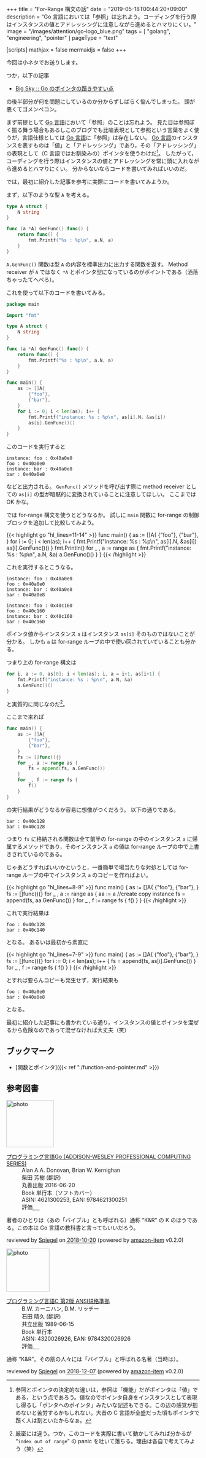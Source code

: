 +++
title = "For-Range 構文の話"
date =  "2019-05-18T00:44:20+09:00"
description = "Go 言語においては「参照」は忘れよう。コーディングを行う際はインスタンスの値とアドレッシングに注意しながら進めるとハマりにくい。"
image = "/images/attention/go-logo_blue.png"
tags = [ "golang", "engineering", "pointer" ]
pageType = "text"

[scripts]
  mathjax = false
  mermaidjs = false
+++

今回は小ネタでお送りします。

つか，以下の記事

- [Big Sky :: Go のポインタの躓きやすい点](https://mattn.kaoriya.net/software/lang/go/20190516095124.htm)

の後半部分が何を問題にしているのか分からずしばらく悩んでしまった。
頭が悪くてゴメンペコン。

まず前提として [Go 言語]において「参照」のことは忘れよう。
見た目は参照ぽく振る舞う場合もあるしこのブログでも比喩表現として参照という言葉をよく使うが，言語仕様としては [Go 言語]に「参照」は存在しない。
[Go 言語]のインスタンスを表すものは「値」と「アドレッシング」であり，その「アドレッシング」の表現として（C 言語ではお馴染みの）ポインタを使うわけだ[^ptr1]。
したがって，コーディングを行う際はインスタンスの値とアドレッシングを常に頭に入れながら進めるとハマりにくい。
分からないならコードを書いてみればいいのだ。

[^ptr1]: 参照とポインタの決定的な違いは，参照は「機能」だがポインタは「値」である，という点であろう。値なのでポインタ自身をインスタンスとして表現し得るし「ポンタへのポインタ」みたいな記述もできる。この辺の感覚が掴めないと苦労するかもしれない。大昔の C 言語が全盛だった頃もポインタで躓く人は割といたからなぁ。

では，最初に紹介した記事を参考に実際にコードを書いてみようか。

まず，以下のような型 `A` を考える。

```go
type A struct {
    N string
}

func (a *A) GenFunc() func() {
    return func() {
        fmt.Printf("%s : %p\n", a.N, a)
    }
}
```

`A.GenFunc()` 関数は型 `A` の内容を標準出力に出力する関数を返す。
Method receiver が `A` ではなく `*A` とポインタ型になっているのがポイントである（洒落ちゃったてへぺろ）。

これを使って以下のコードを書いてみる。

```go
package main

import "fmt"

type A struct {
    N string
}

func (a *A) GenFunc() func() {
    return func() {
        fmt.Printf("%s : %p\n", a.N, a)
    }
}

func main() {
    as := []A{
        {"foo"},
        {"bar"},
    }
    for i := 0; i < len(as); i++ {
        fmt.Printf("instance: %s : %p\n", as[i].N, &as[i])
        as[i].GenFunc()()
    }
}
```

このコードを実行すると

```text
instance: foo : 0x40a0e0
foo : 0x40a0e0
instance: bar : 0x40a0e8
bar : 0x40a0e8
```

などと出力される。
`GenFunc()` メソッドを呼び出す際に method receiver としての `as[i]` の型が暗黙的に変換されていることに注意してほしい。
ここまでは OK かな。

では for-range 構文を使うとどうなるか。
試しに `main` 関数に for-range の制御ブロックを追加して比較してみよう。

{{< highlight go "hl_lines=11-14" >}}
func main() {
    as := []A{
        {"foo"},
        {"bar"},
    }
    for i := 0; i < len(as); i++ {
        fmt.Printf("instance: %s : %p\n", as[i].N, &as[i])
        as[i].GenFunc()()
    }
    fmt.Println()
    for _ , a := range as {
        fmt.Printf("instance: %s : %p\n", a.N, &a)
        a.GenFunc()()
    }
}
{{< /highlight >}}

これを実行するとこうなる。

```text
instance: foo : 0x40a0e0
foo : 0x40a0e0
instance: bar : 0x40a0e8
bar : 0x40a0e8

instance: foo : 0x40c160
foo : 0x40c160
instance: bar : 0x40c160
bar : 0x40c160
```

ポインタ値からインスタンス `a` はインスタンス `as[i]` そのものではないことが分かる。
しかも `a` は for-range ループの中で使い回されていていることも分かる。

つまり上の for-range 構文は

```go
for i, a := 0, as[0]; i < len(as); i, a = i+1, as[i+1] {
    fmt.Printf("instance: %s : %p\n", a.N, &a)
    a.GenFunc()()
}
```

と実質的に同じなのだ[^f1]。

[^f1]: 厳密には違う。つか，このコードを実際に書いて動かしてみれば分かるが “`index out of range`” の panic を吐いて落ちる。理由は各自で考えてみよう（笑）

ここまで来れば

```go
func main() {
    as := []A{
        {"foo"},
        {"bar"},
    }
    fs := []func(){}
    for _, a := range as {
        fs = append(fs, a.GenFunc())
    }
    for _, f := range fs {
        f()
    }
}
```

の実行結果がどうなるか容易に想像がつくだろう。
以下の通りである。

```text
bar : 0x40c128
bar : 0x40c128
```

つまり `fs` に格納される関数は全て前半の for-range の中のインスタンス `a` に帰属するメソッドであり，そのインスタンス `a` の値は for-range ループの中で上書きされているのである。

じゃあどうすればいいかというと，一番簡単で場当たりな対処としては for-range ループの中でインスタンス `a` のコピーを作ればよい。

{{< highlight go "hl_lines=8-9" >}}
func main() {
    as := []A{
        {"foo"},
        {"bar"},
    }
    fs := []func(){}
    for _ , a := range as {
        aa := a //create copy instance
        fs = append(fs, aa.GenFunc())
    }
    for _ , f := range fs {
        f()
    }
}
{{< /highlight >}}


これで実行結果は

```text
foo : 0x40c128
bar : 0x40c140
```

となる。
あるいは最初から素直に

{{< highlight go "hl_lines=7-9" >}}
func main() {
    as := []A{
        {"foo"},
        {"bar"},
    }
    fs := []func(){}
    for i := 0; i < len(as); i++ {
        fs = append(fs, as[i].GenFunc())
    }
    for _ , f := range fs {
        f()
    }
}
{{< /highlight >}}

とすれば要らんコピーも発生せず，実行結果も

```text
foo : 0x40a0e0
bar : 0x40a0e8
```

となる。

最初に紹介した記事にも書かれている通り，インスタンスの値とポインタを混ぜるから危険なのであって混ぜなければ大丈夫（笑）

[Go 言語]: https://golang.org/ "The Go Programming Language"

## ブックマーク

- [関数とポインタ]({{< ref "./function-and-pointer.md" >}})

## 参考図書

<div class="hreview">
  <div class="photo"><a class="item url" href="https://www.amazon.co.jp/%E3%83%97%E3%83%AD%E3%82%B0%E3%83%A9%E3%83%9F%E3%83%B3%E3%82%B0%E8%A8%80%E8%AA%9EGo-ADDISON-WESLEY-PROFESSIONAL-COMPUTING-Donovan/dp/4621300253?SubscriptionId=AKIAJYVUJ3DMTLAECTHA&tag=baldandersinf-22&linkCode=xm2&camp=2025&creative=165953&creativeASIN=4621300253"><img src="https://images-fe.ssl-images-amazon.com/images/I/41meaSLNFfL._SL160_.jpg" width="123" alt="photo"></a></div>
  <dl class="fn">
    <dt><a href="https://www.amazon.co.jp/%E3%83%97%E3%83%AD%E3%82%B0%E3%83%A9%E3%83%9F%E3%83%B3%E3%82%B0%E8%A8%80%E8%AA%9EGo-ADDISON-WESLEY-PROFESSIONAL-COMPUTING-Donovan/dp/4621300253?SubscriptionId=AKIAJYVUJ3DMTLAECTHA&tag=baldandersinf-22&linkCode=xm2&camp=2025&creative=165953&creativeASIN=4621300253">プログラミング言語Go (ADDISON-WESLEY PROFESSIONAL COMPUTING SERIES)</a></dt>
    <dd>Alan A.A. Donovan, Brian W. Kernighan</dd>
    <dd>柴田 芳樹 (翻訳)</dd>
    <dd>丸善出版 2016-06-20</dd>
    <dd>Book 単行本（ソフトカバー）</dd>
    <dd>ASIN: 4621300253, EAN: 9784621300251</dd>
    <dd>評価<abbr class="rating fa-sm" title="5">&nbsp;<i class="fas fa-star"></i>&nbsp;<i class="fas fa-star"></i>&nbsp;<i class="fas fa-star"></i>&nbsp;<i class="fas fa-star"></i>&nbsp;<i class="fas fa-star"></i></abbr></dd>
  </dl>
  <p class="description">著者のひとりは（あの「バイブル」とも呼ばれる）通称 “K&amp;R” の K のほうである。この本は Go 言語の教科書と言ってもいいだろう。</p>
  <p class="powered-by" >reviewed by <a href='#maker' class='reviewer'>Spiegel</a> on <abbr class="dtreviewed" title="2018-10-20">2018-10-20</abbr> (powered by <a href="https://github.com/spiegel-im-spiegel/amazon-item" >amazon-item</a> v0.2.0)</p>
</div>

<div class="hreview">
  <div class="photo"><a class="item url" href="https://www.amazon.co.jp/%E3%83%97%E3%83%AD%E3%82%B0%E3%83%A9%E3%83%9F%E3%83%B3%E3%82%B0%E8%A8%80%E8%AA%9EC-%E7%AC%AC2%E7%89%88-ANSI%E8%A6%8F%E6%A0%BC%E6%BA%96%E6%8B%A0-B-W-%E3%82%AB%E3%83%BC%E3%83%8B%E3%83%8F%E3%83%B3/dp/4320026926?SubscriptionId=AKIAJYVUJ3DMTLAECTHA&tag=baldandersinf-22&linkCode=xm2&camp=2025&creative=165953&creativeASIN=4320026926"><img src="https://images-fe.ssl-images-amazon.com/images/I/41W69WGATNL._SL160_.jpg" width="112" alt="photo"></a></div>
  <dl class="fn">
    <dt><a href="https://www.amazon.co.jp/%E3%83%97%E3%83%AD%E3%82%B0%E3%83%A9%E3%83%9F%E3%83%B3%E3%82%B0%E8%A8%80%E8%AA%9EC-%E7%AC%AC2%E7%89%88-ANSI%E8%A6%8F%E6%A0%BC%E6%BA%96%E6%8B%A0-B-W-%E3%82%AB%E3%83%BC%E3%83%8B%E3%83%8F%E3%83%B3/dp/4320026926?SubscriptionId=AKIAJYVUJ3DMTLAECTHA&tag=baldandersinf-22&linkCode=xm2&camp=2025&creative=165953&creativeASIN=4320026926">プログラミング言語C 第2版 ANSI規格準拠</a></dt>
    <dd>B.W. カーニハン, D.M. リッチー</dd>
    <dd>石田 晴久 (翻訳)</dd>
    <dd>共立出版 1989-06-15</dd>
    <dd>Book 単行本</dd>
    <dd>ASIN: 4320026926, EAN: 9784320026926</dd>
    <dd>評価<abbr class="rating fa-sm" title="5">&nbsp;<i class="fas fa-star"></i>&nbsp;<i class="fas fa-star"></i>&nbsp;<i class="fas fa-star"></i>&nbsp;<i class="fas fa-star"></i>&nbsp;<i class="fas fa-star"></i></abbr></dd>
  </dl>
  <p class="description">通称 “K&amp;R”。その筋の人々には「バイブル」と呼ばれる名著（当時は）。</p>
  <p class="powered-by" >reviewed by <a href='#maker' class='reviewer'>Spiegel</a> on <abbr class="dtreviewed" title="2018-12-07">2018-12-07</abbr> (powered by <a href="https://github.com/spiegel-im-spiegel/amazon-item" >amazon-item</a> v0.2.0)</p>
</div>
